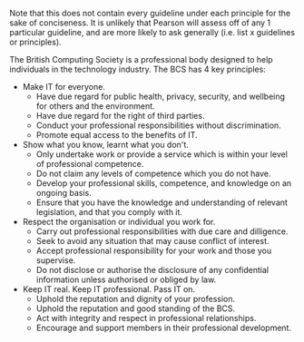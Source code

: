 Note that this does not contain every guideline under each principle for the sake of conciseness.  It is unlikely that Pearson will assess off of any 1 particular guideline, and are more likely to ask generally (i.e. list x guidelines or principles).

The British Computing Society is a professional body designed to help individuals in the technology industry. The BCS has 4 key principles:
- Make IT for everyone.
    - Have due regard for public health, privacy, security, and wellbeing for others and the environment. 
    - Have due regard for the right of third parties. 
    - Conduct your professional responsibilities without discrimination.
    - Promote equal access to the benefits of IT. 
- Show what you know, learnt what you don't.
    - Only undertake work or provide a service which is within your level of professional competence.
    - Do not claim any levels of competence which you do not have.
    - Develop your professional skills, competence, and knowledge on an ongoing basis. 
    - Ensure that you have the knowledge and understanding of relevant legislation, and that you comply with it. 
- Respect the organisation or individual you work for.
    - Carry out professional responsibilities with due care and dilligence.
    - Seek to avoid any situation that may cause conflict of interest.
    - Accept professional responsibility for your work and those you supervise. 
    - Do not disclose or authorise the disclosure of any confidential information unless authorised or obliged by law. 
- Keep IT real. Keep IT professional. Pass IT on.
    -  Uphold the reputation and dignity of your profession.
    - Uphold the reputation and good standing of the BCS.
    - Act with integrity and respect in professional relationships.
    - Encourage and support members in their professional development.